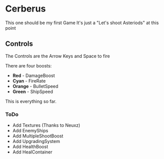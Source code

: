# Cerberus
This one should be my first Game
It's just a "Let's shoot Asteriods" at this point

## Controls
The Controls are the Arrow Keys and Space to fire

There are four boosts:
+ **Red**    - DamageBoost
+ **Cyan**   - FireRate
+ **Orange** - BulletSpeed
+ **Green**  - ShipSpeed

This is everything so far.

### ToDo
+ Add Textures (Thanks to Neuxz)
+ Add EnemyShips
+ Add MultipleShootBoost
+ Add UpgradingSystem
+ Add HealthBoost
+ Add HealContainer